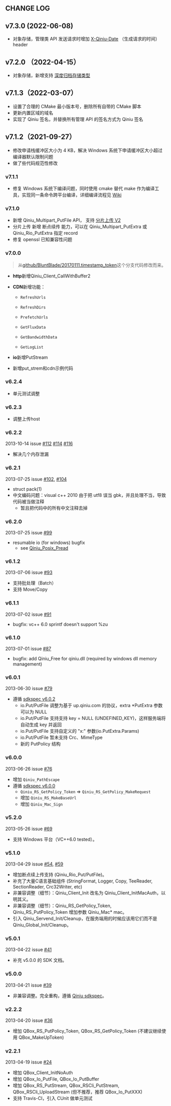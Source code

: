 ## CHANGE LOG

## v7.3.0 (2022-06-08)
- 对象存储，管理类 API 发送请求时增加 [X-Qiniu-Date](https://developer.qiniu.com/kodo/3924/common-request-headers) （生成请求的时间） header

## v7.2.0 （2022-04-15）
- 对象存储，新增支持 [深度归档存储类型](https://developer.qiniu.com/kodo/3956/kodo-category#deep_archive)


## v7.1.3（2022-03-07）
- 设置了合理的 CMake 最小版本号，删除所有自带的 CMake 脚本
- 更新内置区域的域名
- 实现了  Qiniu 签名，并替换所有管理 API 的签名方式为 Qiniu 签名

## v7.1.2（2021-09-27）
- 修改申请栈缓冲区大小为 4 KB，解决 Windows 系统下申请缓冲区大小超过编译器默认限制问题
- 做了些代码规范性修改

### v7.1.1
- 修复 Windows 系统下编译问题，同时使用 cmake 替代 make 作为编译工具，实现同一条命令跨平台编译，详细编译流程见 [Wiki](https://github.com/qiniu/c-sdk/wiki)

### v7.1.0
- 新增 Qiniu_Multipart_PutFile API， 支持 [分片上传 V2](https://developer.qiniu.com/kodo/6364/multipartupload-interface)
- 分片上传 新增 断点续传 能力，可以在 Qiniu_Multipart_PutExtra 或 Qiniu_Rio_PutExtra 指定  record
- 修复 openssl 已知兼容性问题

### v7.0.0

>从[github/BluntBlade/20170111.timestamp_token](https://github.com/bluntblade/c-sdk/tree/20170111.timestamp_token)这个分支代码修改而来。

- **http**新增Qiniu_Client_CallWithBuffer2

- **CDN**新增功能：

  - `RefreshUrls`

  - `RefreshDirs`

  - `PrefetchUrls`

  - `GetFluxData`

  - `GetBandwidthData`

  - `GetLogList`

- **io**新增PutStream

- 新增put_strem和cdn示例代码

### v6.2.4

- 单元测试调整

### v6.2.3

- 调整上传host

### v6.2.2

2013-10-14 issue [#112](https://github.com/qiniu/c-sdk/pull/112) [#114](https://github.com/qiniu/c-sdk/pull/114) [#116](https://github.com/qiniu/c-sdk/pull/116)

- 解决几个内存泄漏


### v6.2.1

2013-07-25 issue [#102](https://github.com/qiniu/c-sdk/pull/102), [#104](https://github.com/qiniu/c-sdk/pull/104)

- struct pack(1)
- 中文编码问题：visual c++ 2010 由于把 utf8 误当 gbk，并且处理不当，导致代码被当做注释
  - 暂且把代码中的所有中文注释去掉


### v6.2.0

2013-07-25 issue [#99](https://github.com/qiniu/c-sdk/pull/99)

- resumable io (for windows) bugfix
  - see [Qiniu_Posix_Pread](https://github.com/qiniu/c-sdk-wdeps/commit/5446ccdef5f4f695aec5bc3d4b68987e78b2fdfc)


### v6.1.2

2013-07-06 issue [#93](https://github.com/qiniu/c-sdk/pull/93)

- 支持批处理（Batch）
- 支持 Move/Copy


### v6.1.1

2013-07-02 issue [#91](https://github.com/qiniu/c-sdk/pull/91)

- bugfix: vc++ 6.0 sprintf doesn't support %zu


### v6.1.0

2013-07-01 issue [#87](https://github.com/qiniu/c-sdk/pull/87)

- bugfix: add Qiniu_Free for qiniu.dll (required by windows dll memory management)


### v6.0.1

2013-06-30 issue [#79](https://github.com/qiniu/c-sdk/pull/79)

- 遵循 [sdkspec v6.0.2](https://github.com/qiniu/sdkspec/tree/v6.0.2)
  - io.Put/PutFile 调整为基于 up.qiniu.com 的协议，extra *PutExtra 参数可以为 NULL
  - io.Put/PutFile 支持支持 key = NULL (UNDEFINED_KEY)，这样服务端将自动生成 key 并返回
  - io.Put/PutFile 支持自定义的 "x:" 参数(io.PutExtra.Params)
  - io.Put/PutFile 暂未支持 Crc、MimeType
  - 新的 PutPolicy 结构


### v6.0.0

2013-06-26 issue [#76](https://github.com/qiniu/c-sdk/pull/76)

- 增加 `Qiniu_PathEscape`
- 遵循 [sdkspec v6.0.0](https://github.com/qiniu/sdkspec/tree/v6.0.0)
  - `Qiniu_RS_GetPolicy_Token` => `Qiniu_RS_GetPolicy_MakeRequest`
  - 增加 `Qiniu_RS_MakeBaseUrl`
  - 增加 `Qiniu_Mac_Sign`


### v5.2.0

2013-05-26 issue [#69](https://github.com/qiniu/c-sdk/pull/69)

- 支持 Windows 平台（VC++6.0 tested）。


### v5.1.0

2013-04-29 issue [#54](https://github.com/qiniu/c-sdk/pull/54), [#59](https://github.com/qiniu/c-sdk/pull/59)

- 增加断点续上传支持 (Qiniu_Rio_Put/PutFile)。
- 补充了大量C语言基础组件 (StringFormat, Logger, Copy, TeeReader, SectionReader, Crc32Writer, etc)
- 非兼容调整（细节）：Qiniu_Client_Init 改名为 Qiniu_Client_InitMacAuth，以明其义。
- 非兼容调整（细节）：Qiniu_RS_GetPolicy_Token, Qiniu_RS_PutPolicy_Token 增加参数 Qiniu_Mac* mac。
- 引入 Qiniu_Servend_Init/Cleanup，在服务端用的时候应该用它们而不是 Qiniu_Global_Init/Cleanup。


### v5.0.1

2013-04-22 issue [#41](https://github.com/qiniu/c-sdk/pull/41)

- 补充 v5.0.0 的 SDK 文档。


### v5.0.0

2013-04-21 issue [#39](https://github.com/qiniu/c-sdk/pull/39)

- 非兼容调整。完全重构，遵循 [Qiniu sdkspec](https://github.com/qiniu/sdkspec)。


### v2.2.2

2013-04-20 issue [#36](https://github.com/qiniu/c-sdk/pull/36)

- 增加 QBox_RS_PutPolicy_Token, QBox_RS_GetPolicy_Token (不建议继续使用 QBox_MakeUpToken)


### v2.2.1

2013-04-19 issue [#24](https://github.com/qiniu/c-sdk/pull/24)

- 增加 QBox_Client_InitNoAuth
- 增加 QBox_Io_PutFile, QBox_Io_PutBuffer
- 增加 QBox_RS_PutStream, QBox_RSCli_PutStream, QBox_RSCli_UploadStream (但不推荐，推荐 QBox_Io_PutXXX)
- 支持 Travis-CI，引入 CUnit 做单元测试

